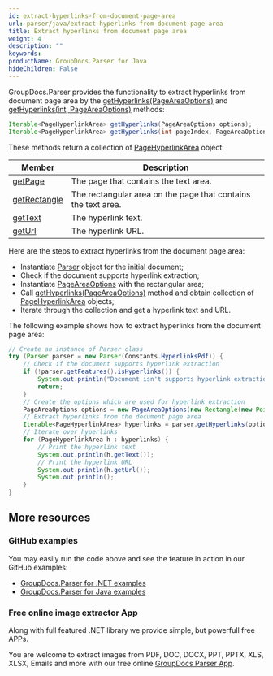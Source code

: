 ```yaml
---
id: extract-hyperlinks-from-document-page-area
url: parser/java/extract-hyperlinks-from-document-page-area
title: Extract hyperlinks from document page area
weight: 4
description: ""
keywords: 
productName: GroupDocs.Parser for Java
hideChildren: False
---
```


GroupDocs.Parser provides the functionality to extract hyperlinks from document page area by the [getHyperlinks(PageAreaOptions)](https://apireference.groupdocs.com/parser/java/com.groupdocs.parser/Parser#getHyperlinks(com.groupdocs.parser.options.PageAreaOptions)) and [getHyperlinks(int, PageAreaOptions)](https://apireference.groupdocs.com/parser/java/com.groupdocs.parser/Parser#getHyperlinks(int,%20com.groupdocs.parser.options.PageAreaOptions)) methods:

```java
Iterable<PageHyperlinkArea> getHyperlinks(PageAreaOptions options);
Iterable<PageHyperlinkArea> getHyperlinks(int pageIndex, PageAreaOptions options);
```

These methods return a collection of [PageHyperlinkArea](https://apireference.groupdocs.com/parser/java/com.groupdocs.parser.data/PageHyperlinkArea) object:

| Member | Description |
| --- | --- |
| [getPage](https://apireference.groupdocs.com/parser/java/com.groupdocs.parser.data/PageArea#getPage()) | The page that contains the text area. |
| [getRectangle](https://apireference.groupdocs.com/parser/java/com.groupdocs.parser.data/PageArea#getRectangle()) | The rectangular area on the page that contains the text area. |
| [getText](https://apireference.groupdocs.com/parser/java/com.groupdocs.parser.data/PageHyperlinkArea#getText()) | The hyperlink text. |
| [getUrl](https://apireference.groupdocs.com/parser/java/com.groupdocs.parser.data/PageHyperlinkArea#getUrl()) | The hyperlink URL. |

Here are the steps to extract hyperlinks from the document page area:

* Instantiate [Parser](https://apireference.groupdocs.com/java/parser/com.groupdocs.parser/Parser) object for the initial document;
* Check if the document supports hyperlink extraction;
* Instantiate [PageAreaOptions](https://apireference.groupdocs.com/parser/java/com.groupdocs.parser.options/PageAreaOptions) with the rectangular area;
* Call [getHyperlinks(PageAreaOptions)](https://apireference.groupdocs.com/parser/java/com.groupdocs.parser/Parser#getHyperlinks(com.groupdocs.parser.options.PageAreaOptions)) method and obtain collection of [PageHyperlinkArea](https://apireference.groupdocs.com/parser/java/com.groupdocs.parser.data/PageHyperlinkArea) objects;
* Iterate through the collection and get a hyperlink text and URL.

The following example shows how to extract hyperlinks from the document page area:

```java
// Create an instance of Parser class
try (Parser parser = new Parser(Constants.HyperlinksPdf)) {
    // Check if the document supports hyperlink extraction
    if (!parser.getFeatures().isHyperlinks()) {
        System.out.println("Document isn't supports hyperlink extraction.");
        return;
    }
    // Create the options which are used for hyperlink extraction
    PageAreaOptions options = new PageAreaOptions(new Rectangle(new Point(380, 90), new Size(150, 50)));
    // Extract hyperlinks from the document page area
    Iterable<PageHyperlinkArea> hyperlinks = parser.getHyperlinks(options);
    // Iterate over hyperlinks
    for (PageHyperlinkArea h : hyperlinks) {
        // Print the hyperlink text
        System.out.println(h.getText());
        // Print the hyperlink URL
        System.out.println(h.getUrl());
        System.out.println();
    }
}
```

## More resources

### GitHub examples

You may easily run the code above and see the feature in action in our GitHub examples:

- [GroupDocs.Parser for .NET examples](https://github.com/groupdocs-parser/GroupDocs.Parser-for-.NET)
- [GroupDocs.Parser for Java examples](https://github.com/groupdocs-parser/GroupDocs.Parser-for-Java)

### Free online image extractor App

Along with full featured .NET library we provide simple, but powerfull free APPs.

You are welcome to extract images from PDF, DOC, DOCX, PPT, PPTX, XLS, XLSX, Emails and more with our free online [GroupDocs Parser App](https://products.groupdocs.app/parser).